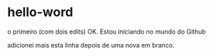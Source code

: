 # hello-word
o primeiro (com dois edits)
OK. Estou iniciando no mundo do Github

adicionei mais esta linha depois de uma nova em branco.
